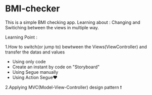 # BMI-checker
This is a simple BMI checking app. Learning about : Changing and Switiching between the views in multiple way.

Learning Point :

1.How to switch(or jump to) bewtween the Views(ViewController) and transfer the datas and values 
  - Using only code
  - Create an instant by code on "Storyboard"
  - Using Segue manually
  - Using Action Segue❤️
  
2.Applying MVC(Model-View-Controller) design pattern ❗️
